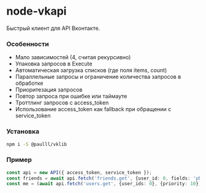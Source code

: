 # node-vkapi
Быстрый клиент для API Вконтакте.

### Особенности

- Мало зависимостей (4, считая рекурсивно)
- Упаковка запросов в Execute
- Автоматическая загрузка списков (где поля items, count)
- Параллельные запросы и ограничение количества запросов в обработке
- Приоритезация запросов
- Повтор запроса при ошибке или таймауте
- Троттлинг запросов с access_token
- Использование access_token как fallback при обращении с service_token

### Установка
```bash
npm i -S @paulll/vklib
```

### Пример

```typescript
const api = new API({ access_token, service_token });
const friends = await api.fetch('friends.get', {user_id: 0, fields: 'photo_max'});
const me = (await api.fetch('users.get', {user_ids: 0}, {priority: 10}))[0];
```
